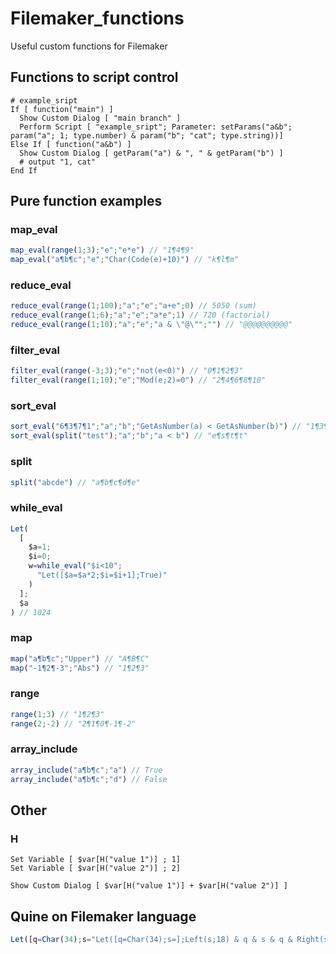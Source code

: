 # Filemaker_functions
Useful custom functions for Filemaker

## Functions to script control
```
# example_sript
If [ function("main") ]
  Show Custom Dialog [ "main branch" ]
  Perform Script [ "example_sript"; Parameter: setParams("a&b"; param("a"; 1; type.number) & param("b"; "cat"; type.string))]
Else If [ function("a&b") ]
  Show Custom Dialog [ getParam("a") & ", " & getParam("b") ]
  # output "1, cat"
End If
```


## Pure function examples

### map_eval
```javascript
map_eval(range(1;3);"e";"e*e") // "1¶4¶9"
map_eval("a¶b¶c";"e";"Char(Code(e)+10)") // "k¶l¶m"
```

### reduce_eval
```javascript
reduce_eval(range(1;100);"a";"e";"a+e";0) // 5050 (sum)
reduce_eval(range(1;6);"a";"e";"a*e";1) // 720 (factorial)
reduce_eval(range(1;10);"a";"e";"a & \"@\"";"") // "@@@@@@@@@@"
```

### filter_eval
```javascript
filter_eval(range(-3;3);"e";"not(e<0)") // "0¶1¶2¶3"
filter_eval(range(1;10);"e";"Mod(e;2)=0") // "2¶4¶6¶8¶10"
```

### sort_eval
```javascript
sort_eval("6¶3¶7¶1";"a";"b";"GetAsNumber(a) < GetAsNumber(b)") // "1¶3¶6¶7"
sort_eval(split("test");"a";"b";"a < b") // "e¶s¶t¶t"
```

### split
```javascript
split("abcde") // "a¶b¶c¶d¶e"
```

### while_eval
```javascript
Let(
  [
    $a=1;
    $i=0;
    w=while_eval("$i<10";
      "Let([$a=$a*2;$i=$i+1];True)"
    )
  ];
  $a
) // 1024
```

### map
```javascript
map("a¶b¶c";"Upper") // "A¶B¶C"
map("-1¶2¶-3";"Abs") // "1¶2¶3"
```

### range
```javascript
range(1;3) // "1¶2¶3"
range(2;-2) // "2¶1¶0¶-1¶-2"
```

### array_include
```javascript
array_include("a¶b¶c";"a") // True
array_include("a¶b¶c";"d") // False
```

## Other

### H
```
Set Variable [ $var[H("value 1")] ; 1]
Set Variable [ $var[H("value 2")] ; 2]

Show Custom Dialog [ $var[H("value 1")] + $var[H("value 2")] ]
```

## Quine on Filemaker language
```javascript
Let([q=Char(34);s="Let([q=Char(34);s=];Left(s;18) & q & s & q & Right(s;Length(s)-18))"];Left(s;18) & q & s & q & Right(s;Length(s)-18))
```
